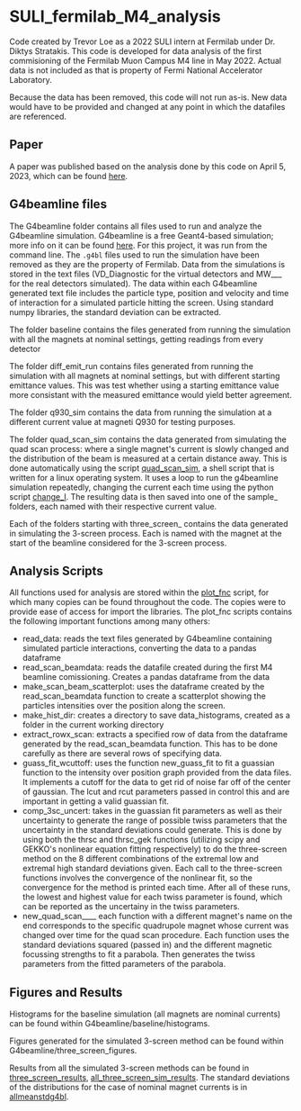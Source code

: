 # SULI_fermilab_M4_analysis
Code created by Trevor Loe as a 2022 SULI intern at Fermilab under Dr. Diktys Stratakis. This code is developed for data analysis of the first commisioning of the Fermilab Muon Campus M4 line in May 2022. Actual data is not included as that is property of Fermi National Accelerator Laboratory.

Because the data has been removed, this code will not run as-is. New data would have to be provided and changed at any point in which the datafiles are referenced. 

## Paper
A paper was published based on the analysis done by this code on April 5, 2023, which can be found [here](https://iopscience.iop.org/article/10.1088/1748-0221/18/04/P04005).

## G4beamline files
The G4beamline folder contains all files used to run and analyze the G4beamline simulation. G4beamline is a free Geant4-based simulation; more info on it can be found [here](https://www.muonsinc.com/Website1/G4beamline). For this project, it was run from the command line. The ```.g4bl``` files used to run the simulation have been removed as they are the property of Fermilab. Data from the simulations is stored in the text files (VD_Diagnostic for the virtual detectors and MW___ for the real detectors simulated). The data within each G4beamline generated text file includes the particle type, position and velocity and time of interaction for a simulated particle hitting the screen. Using standard numpy libraries, the standard deviation can be extracted.

The folder baseline contains the files generated from running the simulation with all the magnets at nominal settings, getting readings from every detector

The folder diff_emit_run contains files generated from running the simulation with all magnets at nominal settings, but with different starting emittance values. This was test whether using a starting emittance value more consistant with the measured emittance would yield better agreement. 

The folder q930_sim contains the data from running the simulation at a different current value at magneti Q930 for testing purposes.

The folder quad_scan_sim contains the data generated from simulating the quad scan process: where a single magnet's current is slowly changed and the distribution of the beam is measured at a certain distance away. This is done automatically using the script [quad_scan_sim](G4beamline/quad_scan_sim/quad_scan_sim.sh), a shell script that is written for a linux operating system. It uses a loop to run the g4beamline simulation repeatedly, changing the current each time using the python script [change_I](G4beamline/quad_scan_sim/change_I.py). The resulting data is then saved into one of the sample_ folders, each named with their respective current value.

Each of the folders starting with three_screen_ contains the data generated in simulating the 3-screen process. Each is named with the magnet at the start of the beamline considered for the 3-screen process.

## Analysis Scripts
All functions used for analysis are stored within the [plot_fnc](mu2e-m4-mw-study-2022-05-25/plot_fnc.py) script, for which many copies can be found throughout the code. The copies were to provide ease of access for import the libraries. The plot_fnc scripts contains the following important functions among many others:
- read_data: reads the text files generated by G4beamline containing simulated particle interactions, converting the data to a pandas dataframe
- read_scan_beamdata: reads the datafile created during the first M4 beamline comissioning. Creates a pandas dataframe from the data
- make_scan_beam_scatterplot: uses the dataframe created by the read_scan_beamdata function to create a scatterplot showing the particles intensities over the position along the screen. 
- make_hist_dir: creates a directory to save data_histograms, created as a folder in the current working directory
- extract_rowx_scan: extracts a specified row of data from the dataframe generated by the read_scan_beamdata function. This has to be done carefully as there are several rows of specifying data.
- guass_fit_wcuttoff: uses the function new_guass_fit to fit a guassian function to the intensity over position graph provided from the data files. It implements a cutoff for the data to get rid of noise far off of the center of gaussian. The lcut and rcut parameters passed in control this and are important in getting a valid guassian fit. 
- comp_3sc_uncert: takes in the guassian fit parameters as well as their uncertainty to generate the range of possible twiss parameters that the uncertainty in the standard deviations could generate. This is done by using both the thrsc and thrsc_gek functions (utilizing scipy and GEKKO's nonlinear equation fitting respectively) to do the three-screen method on the 8 different combinations of the extremal low and extremal high standard deviations given. Each call to the three-screen functions involves the convergence of the nonlinear fit, so the convergence for the method is printed each time. After all of these runs, the lowest and highest value for each twiss parameter is found, which can be reported as the uncertainy in the twiss parameters. 
- new_quad_scan____ each function with a different magnet's name on the end corresponds to the specific quadrupole magnet whose current was changed over time for the quad scan procedure. Each function uses the standard deviations squared (passed in) and the different magnetic focussing strengths to fit a parabola. Then generates the twiss parameters from the fitted parameters of the parabola. 

## Figures and Results
Histograms for the baseline simulation (all magnets are nominal currents) can be found within G4beamline/baseline/histograms. 

Figures generated for the simulated 3-screen method can be found within G4beamline/three_screen_figures.

Results from all the simulated 3-screen methods can be found in [three_screen_results](G4beamline/three_screen_results.csv), [all_three_screen_sim_results](G4beamline/all_three_screen_sim_results.xlsx). The standard deviations of the distributions for the case of nominal magnet currents is in [allmeanstdg4bl](allmeanstdg4bl.txt). 
